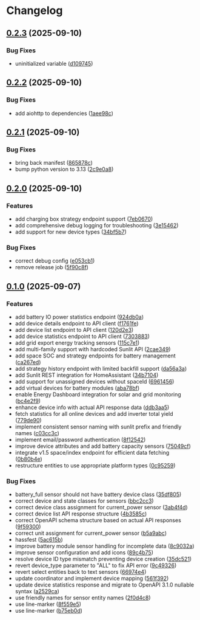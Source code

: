 # Changelog

## [0.2.3](https://github.com/cedricziel/ha-sunlit/compare/v0.2.2...v0.2.3) (2025-09-10)


### Bug Fixes

* uninitialized variable ([d109745](https://github.com/cedricziel/ha-sunlit/commit/d109745481f4fe8010cae091832f04f389bebf00))

## [0.2.2](https://github.com/cedricziel/ha-sunlit/compare/v0.2.1...v0.2.2) (2025-09-10)


### Bug Fixes

* add aiohttp to dependencies ([1aee98c](https://github.com/cedricziel/ha-sunlit/commit/1aee98cddcd88a0a5f9f8e0aab466d108cb0c93b))

## [0.2.1](https://github.com/cedricziel/ha-sunlit/compare/v0.2.0...v0.2.1) (2025-09-10)


### Bug Fixes

* bring back manifest ([865878c](https://github.com/cedricziel/ha-sunlit/commit/865878cf5c768e39b3dbfcd7633d8abc85c22585))
* bump python version to 3.13 ([2c9e0a8](https://github.com/cedricziel/ha-sunlit/commit/2c9e0a8a786f522810fe124d4b11289f210fd3b5))

## [0.2.0](https://github.com/cedricziel/ha-sunlit/compare/v0.1.0...v0.2.0) (2025-09-10)


### Features

* add charging box strategy endpoint support ([7eb0670](https://github.com/cedricziel/ha-sunlit/commit/7eb0670676742ada8d4c8b1a71ababcfc32d189f))
* add comprehensive debug logging for troubleshooting ([3e15462](https://github.com/cedricziel/ha-sunlit/commit/3e154624342e28ab7b5993f875e64c071106f409))
* add support for new device types ([34bf5b7](https://github.com/cedricziel/ha-sunlit/commit/34bf5b7c967d1ce83f9daffad7621427728a27d0))


### Bug Fixes

* correct debug config ([e053cb1](https://github.com/cedricziel/ha-sunlit/commit/e053cb13504582d8f11eee5d0b0a0bc5677d4f2e))
* remove release job ([5f90c8f](https://github.com/cedricziel/ha-sunlit/commit/5f90c8f586666bcce9d2120ee91d60298662ff74))

## [0.1.0](https://github.com/cedricziel/ha-sunlit/compare/v0.0.1...v0.1.0) (2025-09-07)


### Features

* add battery IO power statistics endpoint ([924db0a](https://github.com/cedricziel/ha-sunlit/commit/924db0ab94a31710b8703a4d8b4402b7c12eb63b))
* add device details endpoint to API client ([f1761fe](https://github.com/cedricziel/ha-sunlit/commit/f1761fe4564e955a866f89731c18c0dfb98d810b))
* add device list endpoint to API client ([120d2e3](https://github.com/cedricziel/ha-sunlit/commit/120d2e38b354389add8f97a3e22275619a756d62))
* add device statistics endpoint to API client ([7303883](https://github.com/cedricziel/ha-sunlit/commit/73038831a341d4657741ed9f0c7c595858df91ec))
* add grid export energy tracking sensors ([115c7e1](https://github.com/cedricziel/ha-sunlit/commit/115c7e10e77e421f150af540aa42b9e79ea301c7))
* add multi-family support with hardcoded Sunlit API ([2cae349](https://github.com/cedricziel/ha-sunlit/commit/2cae349b538ef32a19b309ef3c2c482d1b1ab237))
* add space SOC and strategy endpoints for battery management ([ca267ed](https://github.com/cedricziel/ha-sunlit/commit/ca267ed09d5930a72d5db76736cff9e24afef457))
* add strategy history endpoint with limited backfill support ([da56a3a](https://github.com/cedricziel/ha-sunlit/commit/da56a3a623bd75b9a4990112d4521bbdb3fd0b6f))
* add Sunlit REST integration for HomeAssistant ([34b7104](https://github.com/cedricziel/ha-sunlit/commit/34b7104922e6be9b395df5f7b5878c0067be48c2))
* add support for unassigned devices without spaceId ([6961456](https://github.com/cedricziel/ha-sunlit/commit/69614560fb473bb4aceed45a433280e7c0bc74e3))
* add virtual devices for battery modules ([aba78bf](https://github.com/cedricziel/ha-sunlit/commit/aba78bf9ad536409055772e69f119ed0c481457a))
* enable Energy Dashboard integration for solar and grid monitoring ([bc4e2f9](https://github.com/cedricziel/ha-sunlit/commit/bc4e2f9a62f036d0e62cbe53d635ba75cd4eb7ff))
* enhance device info with actual API response data ([ddb3aa5](https://github.com/cedricziel/ha-sunlit/commit/ddb3aa5531a62bef7b8b70e8d5658c89423c5a60))
* fetch statistics for all online devices and add inverter total yield ([779de90](https://github.com/cedricziel/ha-sunlit/commit/779de90be18c7c9a328b649cd3c909ee6181ea4b))
* implement consistent sensor naming with sunlit prefix and friendly names ([c03cc3c](https://github.com/cedricziel/ha-sunlit/commit/c03cc3cf2eef83e0172180abec0a4b5fd6252596))
* implement email/password authentication ([8f12542](https://github.com/cedricziel/ha-sunlit/commit/8f12542d4fabd9ac8e3129adb5d1ff15984bbb4a))
* improve device attributes and add battery capacity sensors ([75049cf](https://github.com/cedricziel/ha-sunlit/commit/75049cfc4b3aa62d87d18e98578cd1f649fa17ad))
* integrate v1.5 space/index endpoint for efficient data fetching ([0b80b4e](https://github.com/cedricziel/ha-sunlit/commit/0b80b4e85e195ae14975db57a9289a68147c8a16))
* restructure entities to use appropriate platform types ([0c95259](https://github.com/cedricziel/ha-sunlit/commit/0c952597102a2cd017e135d6914ec7828d54c76b))


### Bug Fixes

* battery_full sensor should not have battery device class ([35df805](https://github.com/cedricziel/ha-sunlit/commit/35df8052f1f19015b9d0ff020983d53ca3a79442))
* correct device and state classes for sensors ([bbc2cc3](https://github.com/cedricziel/ha-sunlit/commit/bbc2cc31244252f328be079bc78064f152ffbbc3))
* correct device class assignment for current_power sensor ([3ab4f4d](https://github.com/cedricziel/ha-sunlit/commit/3ab4f4d49d8bf4c3ca438bf133982c350c599aff))
* correct device list API response structure ([4b3585c](https://github.com/cedricziel/ha-sunlit/commit/4b3585ce38e5ce9933d8a81622efa7de9f494cf0))
* correct OpenAPI schema structure based on actual API responses ([9f59300](https://github.com/cedricziel/ha-sunlit/commit/9f5930072d27c3884af009a85141a0cab8c87d4f))
* correct unit assignment for current_power sensor ([b5a9abc](https://github.com/cedricziel/ha-sunlit/commit/b5a9abc508fc117edba7ea72b67c606eae7194b3))
* hassfest ([5ac615b](https://github.com/cedricziel/ha-sunlit/commit/5ac615b55a51d3905c60aeea7e01400d7e37f30f))
* improve battery module sensor handling for incomplete data ([8c9032a](https://github.com/cedricziel/ha-sunlit/commit/8c9032a235f32394b8702177f965712e9e3aac3d))
* improve sensor configuration and add icons ([89c4b75](https://github.com/cedricziel/ha-sunlit/commit/89c4b75256d2e9ded9177a895d1c65ab50d39a52))
* resolve device ID type mismatch preventing device creation ([35dc521](https://github.com/cedricziel/ha-sunlit/commit/35dc521dc69d5379f5b26535ec4ec40fa0223abf))
* revert device_type parameter to "ALL" to fix API error ([9c49326](https://github.com/cedricziel/ha-sunlit/commit/9c493263823572d1a3290846c4842f435a26a518))
* revert select entities back to text sensors ([66974e4](https://github.com/cedricziel/ha-sunlit/commit/66974e40917df38dd750674576700d618ce6b525))
* update coordinator and implement device mapping ([561f392](https://github.com/cedricziel/ha-sunlit/commit/561f3926a2d1ff46fd1123f485fc1da21d49f5db))
* update device statistics response and migrate to OpenAPI 3.1.0 nullable syntax ([a2529ca](https://github.com/cedricziel/ha-sunlit/commit/a2529ca91b6d99f3d3e9ec32f0a13c80a1d3f619))
* use friendly names for sensor entity names ([2f0d4c8](https://github.com/cedricziel/ha-sunlit/commit/2f0d4c8c7cbd4f1c6da30beb41b48f99a7d37aa1))
* use line-marker ([8f559e5](https://github.com/cedricziel/ha-sunlit/commit/8f559e50c76d52f93c55d15cccd1e0244cfd0562))
* use line-marker ([b75eb0d](https://github.com/cedricziel/ha-sunlit/commit/b75eb0d86fdfaa027c4f3c5a4038955a6216745c))
